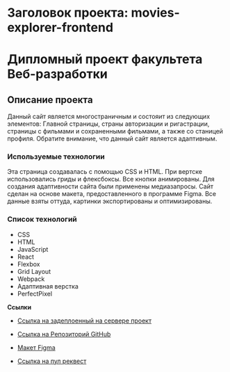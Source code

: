 # Заголовок проекта: movies-explorer-frontend
# Дипломный проект факультета Веб-разработки

## Описание проекта
Данный сайт является многостраничным и состояит из следующих элементов: Главной страницы, страны авторизации и ригастрации, страницы с фильмами и сохраненными фильмами, а также со станицей профиля.
Обратите внимание, что данный сайт является адаптивным.

### Используемые технологии
Эта страница создавалась с помощью CSS и HTML. При вертске использовались гриды и флексбоксы. Все кнопки анимированы. Для создания адаптивности сайта были применены медиазапросы.
Сайт сделан на основе макета, предоставленного в программе Figma. Все данные взяты оттуда, картинки экспортированы и оптимизированы.

### Список технологий
- CSS
- HTML
- JavaScript
- React
- Flexbox
- Grid Layout
- Webpack
- Адаптивная верстка
- PerfectPixel


**Ссылки**

* [Ссылка на задеплоенный на сервере проект](https://movies.arina.nomoreparties.sbs)
 
* [Ссылка на Репозиторий GitHub](https://github.com/Emelyanova-Arina-29/movies-explorer-frontend/tree/level-3)

* [Макет Figma](https://disk.yandex.ru/d/HCFkutbDlWDNxQ)

* [Ссылка на пул реквест](https://github.com/Emelyanova-Arina-29/movies-explorer-frontend/pull/2)


